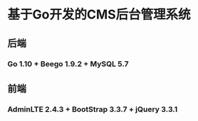 # 基于Go开发的CMS后台管理系统
## 后端
### Go 1.10 + Beego 1.9.2 + MySQL 5.7
## 前端
### AdminLTE 2.4.3 + BootStrap 3.3.7 + jQuery 3.3.1